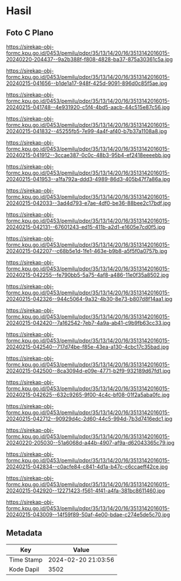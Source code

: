 # Hasil

## Foto C Plano

https://sirekap-obj-formc.kpu.go.id/0453/pemilu/pdpr/35/13/14/20/16/3513142016015-20240220-204437--9a2b388f-f808-4828-ba37-875a30361c5a.jpg

https://sirekap-obj-formc.kpu.go.id/0453/pemilu/pdpr/35/13/14/20/16/3513142016015-20240215-041656--b1de1a17-948f-425d-9091-896d0c85f5ae.jpg

https://sirekap-obj-formc.kpu.go.id/0453/pemilu/pdpr/35/13/14/20/16/3513142016015-20240215-041748--4e931920-c5f4-4bd5-aacb-44c515e87c56.jpg

https://sirekap-obj-formc.kpu.go.id/0453/pemilu/pdpr/35/13/14/20/16/3513142016015-20240215-041832--45255fb5-7e99-4a4f-af40-b7b37a1108a8.jpg

https://sirekap-obj-formc.kpu.go.id/0453/pemilu/pdpr/35/13/14/20/16/3513142016015-20240215-041912--3ccae387-0c0c-48b3-95b4-ef2418eeeebb.jpg

https://sirekap-obj-formc.kpu.go.id/0453/pemilu/pdpr/35/13/14/20/16/3513142016015-20240215-041953--a1fa792a-ddd3-4989-86d3-405b47f7a86a.jpg

https://sirekap-obj-formc.kpu.go.id/0453/pemilu/pdpr/35/13/14/20/16/3513142016015-20240215-042033--3ad4d793-e7ae-4df0-be36-88bee2c17bdf.jpg

https://sirekap-obj-formc.kpu.go.id/0453/pemilu/pdpr/35/13/14/20/16/3513142016015-20240215-042131--67601243-ed15-411b-a2d1-e1605e7cd0f5.jpg

https://sirekap-obj-formc.kpu.go.id/0453/pemilu/pdpr/35/13/14/20/16/3513142016015-20240215-042207--c68b5e1d-1fe1-463e-b9b8-a5f5f0a0757b.jpg

https://sirekap-obj-formc.kpu.go.id/0453/pemilu/pdpr/35/13/14/20/16/3513142016015-20240215-042255--fe790bb5-5a75-4af8-a486-11e0f35a8502.jpg

https://sirekap-obj-formc.kpu.go.id/0453/pemilu/pdpr/35/13/14/20/16/3513142016015-20240215-042326--944c5064-9a32-4b30-8e73-b807d8f14aa1.jpg

https://sirekap-obj-formc.kpu.go.id/0453/pemilu/pdpr/35/13/14/20/16/3513142016015-20240215-042420--7a162542-7eb7-4a9a-ab41-c9b9fb63cc33.jpg

https://sirekap-obj-formc.kpu.go.id/0453/pemilu/pdpr/35/13/14/20/16/3513142016015-20240215-042540--717d74be-f85e-43ea-a130-4cbc17c35bad.jpg

https://sirekap-obj-formc.kpu.go.id/0453/pemilu/pdpr/35/13/14/20/16/3513142016015-20240215-042500--8ca3094d-e09e-4771-b2f9-932189d67fd1.jpg

https://sirekap-obj-formc.kpu.go.id/0453/pemilu/pdpr/35/13/14/20/16/3513142016015-20240215-042625--632c9265-9f00-4c4c-bf08-01f2a5aba0fc.jpg

https://sirekap-obj-formc.kpu.go.id/0453/pemilu/pdpr/35/13/14/20/16/3513142016015-20240215-042712--90929d4c-2d60-44c5-994d-7b3d7416edc1.jpg

https://sirekap-obj-formc.kpu.go.id/0453/pemilu/pdpr/35/13/14/20/16/3513142016015-20240220-205030--51a6068d-a44b-4907-af9a-d62043365c79.jpg

https://sirekap-obj-formc.kpu.go.id/0453/pemilu/pdpr/35/13/14/20/16/3513142016015-20240215-042834--c0acfe84-c841-4d1a-b47c-c6ccaeff42ce.jpg

https://sirekap-obj-formc.kpu.go.id/0453/pemilu/pdpr/35/13/14/20/16/3513142016015-20240215-042920--12271423-f561-4f41-a4fa-381bc8611460.jpg

https://sirekap-obj-formc.kpu.go.id/0453/pemilu/pdpr/35/13/14/20/16/3513142016015-20240215-043009--14f59f89-50af-4e00-bdae-c274e5de5c70.jpg


## Metadata

| Key        | Value               |
| ---------- | ------------------- |
| Time Stamp | 2024-02-20 21:03:56 |
| Kode Dapil | 3502                |



